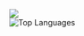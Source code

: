 <img src="https://amateur0911.vercel.app/api?username=codemedic213515&include_all_commits=true&count_private=true&show_icons=true" />
<br/>
<img src="https://amateur0911.vercel.app/api/top-langs/?username=codemedic213515&layout=compact&count_private=true" alt="Top Languages" />
